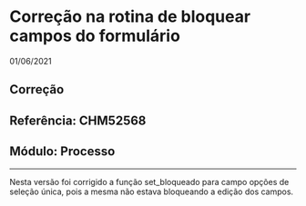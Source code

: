 # Correção na rotina de bloquear campos do formulário
01/06/2021
## Correção
## Referência: CHM52568
## Módulo: Processo
***

Nesta versão foi corrigido a função set_bloqueado para campo opções de seleção única, pois a mesma não estava bloqueando a edição dos campos.